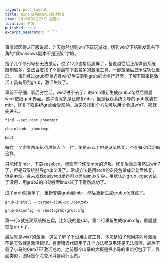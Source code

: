 ```yaml
---
layout: post_layout
title: Win下双系统Grub启动修复
time: 2019年02月23日 星期六
location: 中国
pulished: true
excerpt_separator: "```"
---
```




事情起因得从正版说起，昨天忽然想到win下玩玩游戏，切到win7下结果发现右下角的“此windows副本不是正版”字眼。

搜了几个序列号都无法激活，过了12点直接给黑屏了，据说越往后正版弹窗系统限制越多。没法百度找了个排最前下载最多的激活工具，一键激活后显示成功让重启，一重启经过grub菜单选择win7后又跳到grub的命令行界面。了解下原来是激活工具有用到grub，激活失败了。

事前不仔细，事后穷忙活。win7进不去了，进arch重新生成grub.cfg然后重启win7依旧grub界面。这种情况多是让修复mbr，但是我双系统引导的grub就装在mbr，修复了双系统grub会受影响。后来又找到个方法可以用命令进win7，那就先进去。

`find --set-root /bootmgr`

`chainloader /bootmgr`

`boot`

每行一个命令回车执行后输入下一行，倒是进去了但是没法修复，不能每次启动都这样。

只能修复mbr，下载easybcd，里面有个修复mbr的选项。修复后重启果然进win7了，但是双系统引导grub又没了。常规方法是用arch的安装包做成启动盘修复，但是麻烦。后来发现easybcd里还可以添加linux引导，用默认的grub(legacy)试了没用，用grub2的自动搜索linux试了下竟然成功了。

进了arch就简单了，重新安装grub到mbr，然后重新生成grub.cfg就成了。

`grub-install --target=i386-pc /dev/sdx`

`grub-mkconfig -o /boot/grub/grub.cfg`

第一行x就是双系统所在盘，比如我的是sda，第二行重新生成grub.cfg，重启就恢复grub了。

最后就是win7的激活，这回了解了下没用山寨工具，本来整怕了想用序列号激活不是无效就是激活错误。搜索错误代码用了几个办法都没用还是无法激活，最后下载了小马的Oem7F7激活成功。之前那个山寨的大概是把小马的重新打包了下，界面类似，图标是个龙卷风叫暴风什么的。